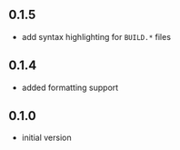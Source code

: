 ## 0.1.5
- add syntax highlighting for `BUILD.*` files

## 0.1.4
- added formatting support

## 0.1.0
- initial version
